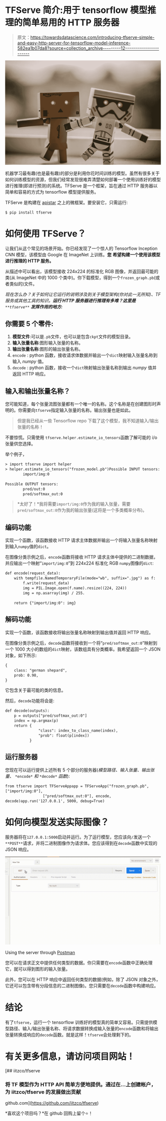 # TFServe 简介:用于 tensorflow 模型推理的简单易用的 HTTP 服务器

> 原文：<https://towardsdatascience.com/introducing-tfserve-simple-and-easy-http-server-for-tensorflow-model-inference-582ea1b07da8?source=collection_archive---------12----------------------->

![](img/35995e81464f001adfdb8c792f17d058.png)

机器学习最有趣(也是最有趣)的部分是利用你花时间训练的模型。虽然有很多关于如何训练模型的资源，但我们经常发现很难弄清楚如何部署一个使用训练好的模型进行推理(即进行预测)的系统。TFServe 是一个框架，旨在通过 HTTP 服务器以简单和容易的方式为 tensorflow 模型提供服务。

TFServe 是构建在 [apistar](https://github.com/encode/apistar) 之上的微框架。要安装它，只需运行:

```
$ pip install tfserve
```

# 如何使用 TFServe？

让我们从这个常见的场景开始。你已经发现了一个惊人的 Tensorflow Inception CNN 模型，该模型由 Google 在 ImageNet 上训练。**您** **希望构建一个使用该模型进行推理的 HTTP 服务。**

从描述中可以看出，该模型接收 224x224 的标准化 RGB 图像，并返回最可能的类(从 ImageNet 中的 1000 个类中)。你下载模型，得到一个`frozen_graph.pb`(或者类似的)文件。

*现在怎么办？关于如何让它运行的说明涉及到关于模型架构(你对此一无所知)、TF 服务或其他工具的知识。**运行 HTTP 服务器进行推理有多难？这里是** `**tfserve**` **发挥作用的地方:***

## 你需要 5 个零件:

1.  **模型文件**:可以是`.pb`文件，也可以是包含`ckpt`文件的模型目录。
2.  **输入张量名称**:图形输入张量的名称。
3.  **输出张量名称**:图形的输出张量名称。
4.  `encode` : python 函数，接收请求体数据并输出一个`dict`映射输入张量名称到输入 *numpy* 值。
5.  `decode` : python 函数，接收一个`dict`映射输出张量名称到输出 *numpy* 值并返回 HTTP 响应。

## 输入和输出张量名称？

您可能知道，每个张量流图张量都有一个唯一的名称。这个名称是在创建图形时声明的。你需要向`tfserve`指定输入张量的名称。输出张量也是如此。

> 但是我已经从一些 Tensorflow repo 下载了这个模型，我不知道输入/输出张量的名称！

不要惊慌。只需使用 `tfserve.helper.estimate_io_tensors`函数了解可能的 i/o 张量供您选择。

举个例子，

```
> import tfserve import helper
> helper.estimate_io_tensors("frozen_model.pb")Possible INPUT tensors:
        import/img:0

Possible OUTPUT tensors:
        pred/out:0
        pred/softmax_out:0
```

> *太好了！*我将需要`import/img:0`作为我的输入张量，需要`pred/softmax_out:0`作为我的输出张量(这将是一个多类概率分布)。

## 编码功能

实现一个函数，该函数接收 HTTP 请求主体数据并输出一个将输入张量名称映射到输入`numpy`值的`dict`。

在图像分类示例之后，`encode`函数将接收 HTTP 请求主体中提供的二进制数据，并应输出一个映射“`import/img:0`”到 224x224 标准化 RGB `numpy`图像的`dict`:

```
def encode(request_data):
    with tempfile.NamedTemporaryFile(mode="wb", suffix=".jpg") as f:
        f.write(request_data)
        img = PIL.Image.open(f.name).resize((224, 224)) 
        img = np.asarray(img) / 255.

    return {"import/img:0": img}
```

## 解码功能

实现一个函数，该函数接收将输出张量名称映射到输出值并返回 HTTP 响应。

在图像分类示例之后，`decode`函数将接收到一个将“`pred/softmax_out:0`”映射到一个 1000 大小的数组的`dict`映射，该数组具有分类概率。我希望返回一个 JSON 对象，如下所示:

```
{
    class: "german shepard",
    prob: 0.98,
}
```

它包含关于最可能的类的信息。

然后，`decode`功能将会是:

```
def decode(outputs):
    p = outputs["pred/softmax_out:0"]
    index = np.argmax(p)
    return {
               "class": index_to_class_name(index),
               "prob": float(p[index])
           }
```

## 运行服务器

您现在可以运行提供上述所有 5 个部分的服务器(*模型路径、输入张量、输出张量、* `*encode*` *和* `*decode*` *函数*):

```
from tfserve import TFServeAppapp = TFServeApp("frozen_graph.pb", ["import/img:0"],
                 ["pred/softmax_out:0"], encode, decode)app.run('127.0.0.1', 5000, debug=True)
```

# 如何向模型发送实际图像？

服务器将在`127.0.0.1:5000`启动并运行。为了运行模型，您应该向`/`发送一个`**POST**`请求，并将二进制图像作为请求体。您应该得到在`decode`函数中实现的 JSON 响应。

![](img/aa183a2602e0541f50078199fb981f5d.png)

Using the server through [Postman](https://www.getpostman.com/)

您可以在请求正文中提供任何类型的数据。你只需要在`encode`函数中正确处理它，就可以得到图形的输入张量。

此外，您可以在 HTTP 响应中返回任何类型的数据(例如，除了 JSON 对象之外，它还可以包含带有分段信息的二进制图像)。您只需要在`decode`函数中构建响应。

# 结论

有了`tfserve`，运行一个 tensorflow 训练好的模型真的简单又容易。只需提供模型路径、输入/输出张量名称、将请求数据转换成输入张量的`encode`函数和将输出张量转换成响应的`decode`函数。就是这样！`tfserve`会处理剩下的。

# 有关更多信息，请访问项目网站！

[](https://github.com/iitzco/tfserve) [## iitzco/tfserve

### 将 TF 模型作为 HTTP API 简单方便地提供。通过在…上创建帐户，为 iitzco/tfserve 的发展做出贡献

github.com](https://github.com/iitzco/tfserve) 

*喜欢这个项目吗？*在 github 回购上留个⭐！